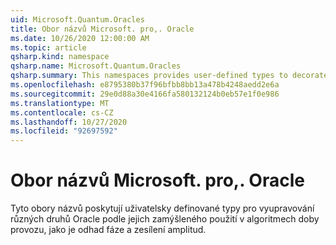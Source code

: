 ```yaml
---
uid: Microsoft.Quantum.Oracles
title: Obor názvů Microsoft. pro,. Oracle
ms.date: 10/26/2020 12:00:00 AM
ms.topic: article
qsharp.kind: namespace
qsharp.name: Microsoft.Quantum.Oracles
qsharp.summary: This namespaces provides user-defined types to decorate various kinds of oracles by their intended use in quantum algorithms such as phase estimation and amplitude amplification.
ms.openlocfilehash: e8795380b37f96bfbb8bb13a478b4248aedd2e6a
ms.sourcegitcommit: 29e0d88a30e4166fa580132124b0eb57e1f0e986
ms.translationtype: MT
ms.contentlocale: cs-CZ
ms.lasthandoff: 10/27/2020
ms.locfileid: "92697592"
---
```

# <a name="microsoftquantumoracles-namespace"></a>Obor názvů Microsoft. pro,. Oracle

Tyto obory názvů poskytují uživatelsky definované typy pro vyupravování různých druhů Oracle podle jejich zamýšleného použití v algoritmech doby provozu, jako je odhad fáze a zesílení amplitud.

